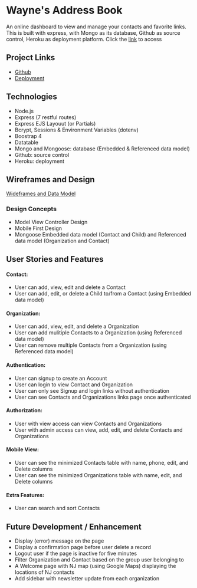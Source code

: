# Wayne's Address Book

  An online dashboard to view and manage your contacts and favorite links.  This is built with express, with Mongo as its database, Github as source control, Heroku as deployment platform.  Click the [link](https://wcho-project2.herokuapp.com) to access

## Project Links

* [Github](https://github.com/waynecho2004/project-2)
* [Deployment](https://wcho-project2.herokuapp.com)

## Technologies
* Node.js
* Express (7 restful routes)
* Express EJS Layouut (or Partials)
* Bcrypt, Sessions & Environment Variables (dotenv)
* Boostrap 4
* Datatable
* Mongo and Mongoose: database (Embedded & Referenced data model)
* Github: source control
* Heroku: deployment

## Wireframes and Design
[Wideframes and Data Model](https://drive.google.com/file/d/1uA2XlA6qw9415nY2JYHKJAgTgwIrOeiH/view?usp=sharing)

### Design Concepts
* Model View Controller Design
* Mobile First Design
* Mongoose Embedded data model (Contact and Child) and Referenced data model (Organization and Contact)



## User Stories and Features

#### Contact:
* User can add, view, edit and delete a Contact
* User can add, edit, or delete a Child to/from a Contact (using Embedded data model)

#### Organization:
* User can add, view, edit, and delete a Organization
* User can add mulitiple Contacts to a Organization (using Referenced data model)
* User can remove multiple Contacts from a Organization (using Referenced data model)

#### Authentication:
* User can signup to create an Account
* User can login to view Contact and Organization
* User can only see Signup and login links without authentication
* User can see Contacts and Organizations links page once authenticated

#### Authorization:
* User with view access can view Contacts and Organizations
* User with admin access can view, add, edit, and delete Contacts and Organizations

#### Mobile View:
* User can see the minimized Contacts table with name, phone, edit, and Delete columns
* User can see the minimized Organizations table with name, edit, and Delete columns

#### Extra Features:
* User can search and sort Contacts

## Future Development / Enhancement
* Display (error) message on the page
* Display a confirmation page before user delete a record
* Logout user if the page is inactive for five minutes
* Filter Organization and Contact based on the group user belonging to
* A Welcome page with NJ map (using Google Maps) displaying the locations of NJ contacts
* Add sidebar with newsletter update from each organization